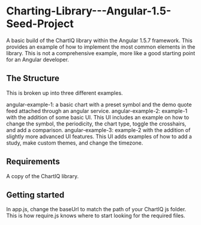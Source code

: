 # Charting-Library---Angular-1.5-Seed-Project

A basic build of the ChartIQ library within the Angular 1.5.7 framework. This provides an example of how to implement the most common elements in the library. This is not a comprehensive example, more like a good starting point for an Angular developer.

## The Structure

This is broken up into three different examples.

angular-example-1: a basic chart with a preset symbol and the demo quote feed attached through an angular service.
angular-example-2: example-1 with the addition of some basic UI. This UI includes an example on how to change the symbol, the periodicity, the chart type, toggle the crosshairs, and add a comparison.
angular-example-3: example-2 with the addition of slightly more advanced UI features. This UI adds examples of how to add a study, make custom themes, and change the timezone.

## Requirements

A copy of the ChartIQ library.

## Getting started

In app.js, change the baseUrl to match the path of your ChartIQ js folder. This is how require.js knows where to start looking for the required files.
